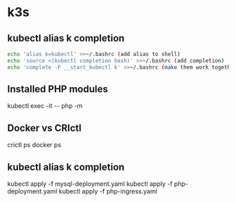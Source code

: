 # k3s


## kubectl alias k completion

```bash 
echo 'alias k=kubectl' >>~/.bashrc (add alias to shell)
echo 'source <(kubectl completion bash)' >>~/.bashrc (add completion)
echo 'complete -F __start_kubectl k' >>~/.bashrc (make them work together)
```
## Installed PHP modules 
kubectl exec -it <php-pod-name> -- php -m


## Docker vs CRIctl
crictl ps
docker ps


## kubectl alias k completion
kubectl apply -f mysql-deployment.yaml
kubectl apply -f php-deployment.yaml
kubectl apply -f php-ingress.yaml

